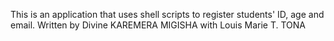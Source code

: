 This is an application that uses shell scripts to register students' ID, age and email. Written by Divine KAREMERA MIGISHA with Louis Marie T. TONA

